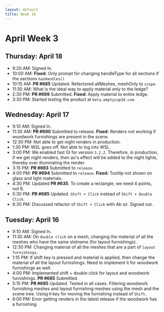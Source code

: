 ```yaml
---
layout: default
title: Week 16
---
```


# **April Week 3**
## **Thursday: April 18**
- 9:20  AM: Signed In.
- 10:00 AM: **Fixed:** Only prompt for changing handleType for all sections if the sections `hasHandles()`
- 10:15 AM: **PR #685** Updated. Refactored allMeshes, meshOnly to `scope`.
- 11:30 AM: What is the ideal way to apply material only to the ledge?
- 2:30  PM: **PR #699** Submitted. **Fixed:** Apply material to entire ledge.
- 3:30  PM: Started testing the product at `beta.emptycup3d.com`.

## **Wednesday: April 17**
- 9:10  AM: Signed In.
- 11:30 AM: **PR #690** Submitted to release. **Fixed:** Renders not working if woodwork furnishings are present in the scene.
- 12:30 PM: Not able to get night renders in production.
- 1:30  PM: WSL goes off. Not able to log into WSL.
- 3:00  PM: We enabled fast GI for version `3.2.2`. Therefore, in production, if we get night renders, then ao's effect will be added to the night lights, thereby over illuminating the render.
- 3:15  PM: **PR #693** Submitted to `release`.
- 4:00  PM: **PR #694** Submitted to `release`. **Fixed:** Tooltip not shown on glass and light materials.
- 4:30  PM: Updated **PR #635**. To create a rectangle, we need 4 points, not 8.
- 5:30  PM: **PR #685** Updated. `Shift + Click` instead of `Shift + Double Click`.
- 6:30  PM: Discussed refactor of `Shift + Click` with Ab sir. Signed out.

## **Tuesday: April 16**
- 9:10  AM: Signed In.
- 11:30 AM: On `double click` on a mesh, changing the material of all the meshes who have the same slotname (for layout furnishings).
- 12:30 PM: Changing material of all the meshes that are a part of `layout furnishings`.
- 1:15  PM: If shift key is pressed and material is applied, then change the material of all the layout furnishings. Need to implement it for woodwork furnishings as well.
- 4:00  PM: Implemented shift + double click for layout and woodwork furnishings. **PR #685** Submitted.
- 5:15  PM: **PR #685** Updated. Tested in all cases. Filtering woodwork furnishing meshes and layout furnishing meshes using the mesh and the scene tree. Using `M` key for moving the furnishing instead of `Shift`.
- 8:00  PM: Error getting renders in the latest release if the woodwork has a furnishing.
